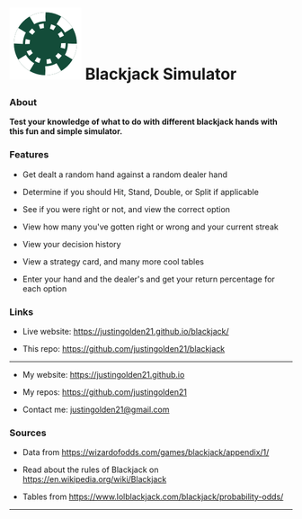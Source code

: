 # <img src="chip.svg" width="128px"> Blackjack Simulator

### About

**Test your knowledge of what to do with different blackjack hands with this fun and simple simulator.**

### Features

- Get dealt a random hand against a random dealer hand

- Determine if you should Hit, Stand, Double, or Split if applicable

- See if you were right or not, and view the correct option

- View how many you've gotten right or wrong and your current streak

- View your decision history

- View a strategy card, and many more cool tables

- Enter your hand and the dealer's and get your return percentage for each option

### Links

- Live website: https://justingolden21.github.io/blackjack/

- This repo: https://github.com/justingolden21/blackjack

<hr>

- My website: https://justingolden21.github.io

- My repos: https://github.com/justingolden21

- Contact me: justingolden21@gmail.com

### Sources

- Data from https://wizardofodds.com/games/blackjack/appendix/1/

- Read about the rules of Blackjack on https://en.wikipedia.org/wiki/Blackjack

- Tables from https://www.lolblackjack.com/blackjack/probability-odds/

<hr>
